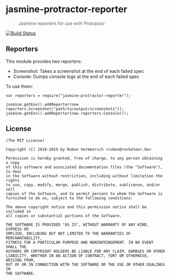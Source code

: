 # jasmine-protractor-reporter

> Jasmine reporters for use with Protractor

[![Build Status](https://travis-ci.org/rubenv/jasmine-protractor-reporter.png?branch=master)](https://travis-ci.org/rubenv/jasmine-protractor-reporter)

## Reporters

This module provides two reporters:

* Screenshot: Takes a screenshot at the end of each failed spec
* Console: Dumps console logs at the end of each failed spec

To use them:

```
var reporters = require("jasmine-protractor-reporter");

jasmine.getEnv().addReporter(new reporters.Screenshot("path/to/output/screenshots"));
jasmine.getEnv().addReporter(new reporters.Console());
```

## License 

    (The MIT License)

    Copyright (C) 2018-2019 by Ruben Vermeersch <ruben@rocketeer.be>

    Permission is hereby granted, free of charge, to any person obtaining a copy
    of this software and associated documentation files (the "Software"), to deal
    in the Software without restriction, including without limitation the rights
    to use, copy, modify, merge, publish, distribute, sublicense, and/or sell
    copies of the Software, and to permit persons to whom the Software is
    furnished to do so, subject to the following conditions:

    The above copyright notice and this permission notice shall be included in
    all copies or substantial portions of the Software.

    THE SOFTWARE IS PROVIDED "AS IS", WITHOUT WARRANTY OF ANY KIND, EXPRESS OR
    IMPLIED, INCLUDING BUT NOT LIMITED TO THE WARRANTIES OF MERCHANTABILITY,
    FITNESS FOR A PARTICULAR PURPOSE AND NONINFRINGEMENT. IN NO EVENT SHALL THE
    AUTHORS OR COPYRIGHT HOLDERS BE LIABLE FOR ANY CLAIM, DAMAGES OR OTHER
    LIABILITY, WHETHER IN AN ACTION OF CONTRACT, TORT OR OTHERWISE, ARISING FROM,
    OUT OF OR IN CONNECTION WITH THE SOFTWARE OR THE USE OR OTHER DEALINGS IN
    THE SOFTWARE.
